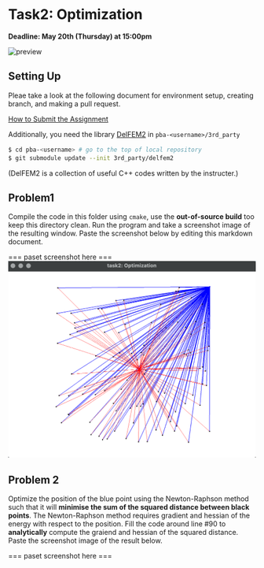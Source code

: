 # Task2: Optimization

**Deadline: May 20th (Thursday) at 15:00pm**

![preview](preview.png)

## Setting Up

Pleae take a look at the following document for environment setup, creating branch, and making a pull request.

[How to Submit the Assignment](../doc/submit.md)

Additionally, you need the library [DelFEM2](https://github.com/nobuyuki83/delfem2) in `pba-<username>/3rd_party`

```bash
$ cd pba-<username> # go to the top of local repository
$ git submodule update --init 3rd_party/delfem2
```

(DelFEM2 is a collection of useful C++ codes written by the instructer.)

## Problem1

Compile the code in this folder using `cmake`, use the **out-of-source build** too keep this directory clean.
Run the program and take a screenshot image of the resulting window.
Paste the screenshot below by editing this markdown document.

=== paset screenshot here ===
![Problem1](Problem1.png)

## Problem 2

Optimize the position of the blue point using the Newton-Raphson method such that it will **minimise the sum of the squared distance between black points**.
The Newton-Raphson method requires gradient and hessian of the energy with respect to the position.
Fill the code around line #90 to **analytically** compute the graiend and hessian of the squared distance.
Paste the screenshot image of the result below.

=== paset screenshot here ===
